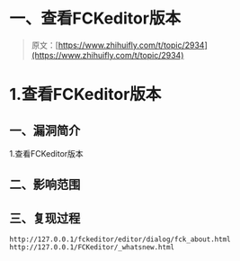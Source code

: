# 一、查看FCKeditor版本

> 原文：[https://www.zhihuifly.com/t/topic/2934](https://www.zhihuifly.com/t/topic/2934)

# 1.查看FCKeditor版本

## 一、漏洞简介

1.查看FCKeditor版本

## 二、影响范围

## 三、复现过程

```
http://127.0.0.1/fckeditor/editor/dialog/fck_about.html
http://127.0.0.1/FCKeditor/_whatsnew.html 
```